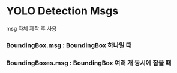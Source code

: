 # YOLO Detection Msgs

msg 자체 제작 후 사용


### BoundingBox.msg : BoundingBox 하나일 때
### BoundingBoxes.msg : BoundingBox 여러 개 동시에 잡을 때
